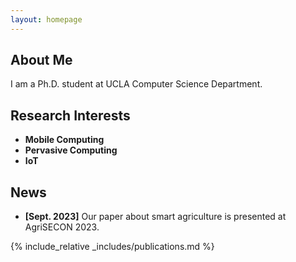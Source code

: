 ```yaml
---
layout: homepage
---
```


## About Me

I am a Ph.D. student at UCLA Computer Science Department.

## Research Interests

- **Mobile Computing** 
- **Pervasive Computing** 
- **IoT**

## News

- **[Sept. 2023]** Our paper about smart agriculture is presented at AgriSECON 2023.


{% include_relative _includes/publications.md %}

<!-- {% include_relative _includes/services.md %} -->

